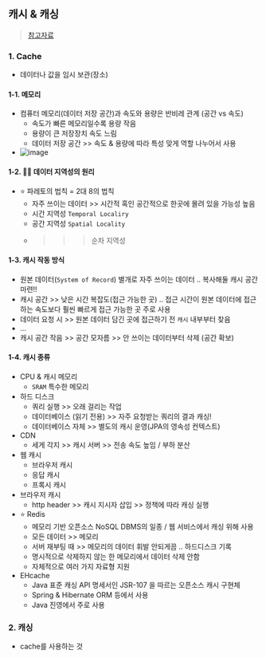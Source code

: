 ## 캐시 & 캐싱
> [참고자료]()

### 1. Cache
- 데이터나 값을 임시 보관(장소)

#### 1-1. 메모리
- 컴퓨터 메모리(데이터 저장 공간)과 속도와 용량은 반비레 관계 (공간 vs 속도)
  - 속도가 빠른 메모리일수록 용량 작음
  - 용량이 큰 저장장치 속도 느림
  - 데이터 저장 공간 >> 속도 & 용량에 따라 특성 맞게 역할 나누어서 사용
- ![image](https://github.com/hyunolike/info-docs/assets/61215550/452673e2-f2e0-45c6-9236-2d3e018e5fa8)

#### 1-2. 🥷🏼 데이터 지역성의 원리
- ⭐️ 파레토의 법칙 = 2대 8의 법칙
  - 자주 쓰이는 데이터 >> 시간적 혹인 공간적으로 한곳에 몰려 있을 가능성 높음
  - 시간 지역성 `Temporal Localiry`
  - 공간 지역성 `Spatial Locality`
  - >>> 순차 지역성

#### 1-3. 캐시 작동 방식
- 원본 데이터(`System of Record`) 별개로 자주 쓰이는 데이터 .. 복사해둘 캐시 공간 마련!!
- 캐시 공간 >> 낮은 시간 복잡도(접근 가능한 곳) .. 접근 시간이 원본 데이터에 접근하는 속도보다 훨씬 빠르게 접근 가능한 곳 주로 사용
- 데이터 요청 시 >> 원본 데이터 담긴 곳에 접근하기 전 `캐시` 내부부터 찾음
- ...
- 캐시 공간 작음 >> 공간 모자름 >> 안 쓰이는 데이터부터 삭제 (공간 확보)

#### 1-4. 캐시 종류
- CPU & 캐시 메모리
  - `SRAM` 특수한 메모리 
- 하드 디스크
  - 쿼리 실행 >> 오래 걸리는 작업
  - 데이터베이스 (읽기 전용) >> 자주 요청받는 쿼리의 결과 캐싱!
  - 데이터베이스 자체 >> 별도의 캐시 운영(JPA의 영속성 컨텍스트) 
- CDN
  - 세게 각지 >> 캐시 서버 >> 전송 속도 높임 / 부하 분산
- 웹 캐시
  - 브라우저 캐시
  - 응답 캐시
  - 프록시 캐시
- 브라우저 캐시
  - http header >> 캐시 지시자 삽입 >> 정책에 따라 캐싱 실행
- ⭐️ Redis
  - 메모리 기반 오픈소스 NoSQL DBMS의 일종 / 웹 서비스에서 캐싱 위해 사용
  - 모든 데이터 >> 메모리 
  - 서버 재부팅 때 >> 메모리의 데이터 휘발 안되게끔 .. 하드디스크 기록
  - 명시적으로 삭제하지 않는 한 메모리에서 데이터 삭제 안함
  - 자체적으로 여러 가지 자료형 지원
- EHcache 
  - Java 표준 캐싱 API 명세서인 JSR-107 을 따르는 오픈소스 캐시 구현체
  - Spring & Hibernate ORM 등에서 사용
  - Java 진영에서 주로 사용

### 2. 캐싱
- cache를 사용하는 것
